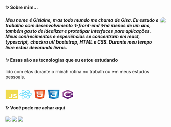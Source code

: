 #### :sparkles: Sobre mim...
   ###
  <img align="right" height="150" style="border-radius:50px;" src="https://cdn.discordapp.com/attachments/885256392263495713/904378466567331900/download20211000113226.png">
  
 ##### Meu nome é Gislaine, mas todo mundo me chama de Gisa. Eu estudo e trabalho com desenvolvimento :sparkles: front-end :sparkles:há menos de um ano, também gosto de idealizar e prototipar interfaces para aplicações. Meus conhecimentos e experiências se concentram em react, typescript, chackra ui/ bootstrap, HTML e CSS. Durante meu tempo livre estou devorando livros. 

 #### :sparkles: Essas são as tecnologias que eu estou estudando
 lido com elas durante o minah rotina no trabalh ou em meus estudos pessoais.
<div style="display: inline_block"><br>
  <img align="center" alt="Gisa-Js" height="30" width="40" src="https://raw.githubusercontent.com/devicons/devicon/master/icons/javascript/javascript-plain.svg">
  <img align="center" alt="Gisa-React" height="30" width="40" src="https://raw.githubusercontent.com/devicons/devicon/master/icons/react/react-original.svg">
  <img align="center" alt="Gisa-HTML" height="30" width="40" src="https://raw.githubusercontent.com/devicons/devicon/master/icons/html5/html5-original.svg">
  <img align="center" alt="Gisa-CSS" height="30" width="40" src="https://raw.githubusercontent.com/devicons/devicon/master/icons/css3/css3-original.svg">
  <img align="center" alt="Gisa-Csharp" height="30" width="40" src="https://raw.githubusercontent.com/devicons/devicon/master/icons/csharp/csharp-original.svg">
</div>
  
  #### :sparkles: Você pode me achar aqui
 
<div> 
  <a href="https://instagram.com/indiespostx" target="_blank"><img src="https://img.shields.io/badge/-Instagram-%23E4405F?style=for-the-badge&logo=instagram&logoColor=white" target="_blank"></a>
  <a href = "mailto:gislaineamaro013@gmail.com"><img src="https://img.shields.io/badge/-Gmail-%23333?style=for-the-badge&logo=gmail&logoColor=white" target="_blank"></a>
  <a href="https://www.linkedin.com/in/gislaine-amaro-315841224" target="_blank"><img src="https://img.shields.io/badge/-LinkedIn-%230077B5?style=for-the-badge&logo=linkedin&logoColor=white" target="_blank"></a> 
  
</div>
